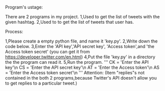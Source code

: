 Program's ustage:

There are 2 programs in my project.
1,Used to get the list of tweets with the given hashtag.
2,Used to to get the list of tweets that user has.

Process:

1,Please  create  a empty python file, and  name it 'key.py'.
2,Write down the code below.
3,Enter the 'API key','API secret key', 'Access token',and 'the Access token secret' (you can get it from https://developer.twitter.com/en.html)
4,Put the file  'key.py' in a directory the the program can read it.
5,Run the program.
'''
CK = 'Enter the API key'\n
CS = 'Enter the API secret key'\n
AT = 'Enter the Access token'\n
AS = 'Enter the Access token secret'\n
'''
Attention:
 (Item "replies"s not contained in the both 2 programs,because Twitter's API doesn't allow you to get replies to a particular tweet.)